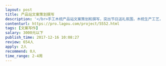 ```yaml
---                
layout: post       
title: 产品站文案策划撰写           
description: '</br>手工木梳产品站文案策划和撰写，突出节日送礼氛围，木梳生产工艺，总结产品卖点。文案简洁，又能打动用户。</br>'     
contenturl: https://pro.lagou.com/project/5552.html      
tags: [文案写作]            
salary: 3000元以下          
publish_time: 2017-12-16 10:08:27         
review: 654人                   
apply: 2人                   
recommend: 0人                   
time_range: 2-4周              
---                 
```

